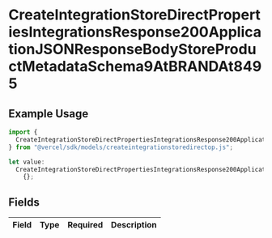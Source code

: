 # CreateIntegrationStoreDirectPropertiesIntegrationsResponse200ApplicationJSONResponseBodyStoreProductMetadataSchema9AtBRANDAt8495

## Example Usage

```typescript
import {
  CreateIntegrationStoreDirectPropertiesIntegrationsResponse200ApplicationJSONResponseBodyStoreProductMetadataSchema9AtBRANDAt8495,
} from "@vercel/sdk/models/createintegrationstoredirectop.js";

let value:
  CreateIntegrationStoreDirectPropertiesIntegrationsResponse200ApplicationJSONResponseBodyStoreProductMetadataSchema9AtBRANDAt8495 =
    {};
```

## Fields

| Field       | Type        | Required    | Description |
| ----------- | ----------- | ----------- | ----------- |